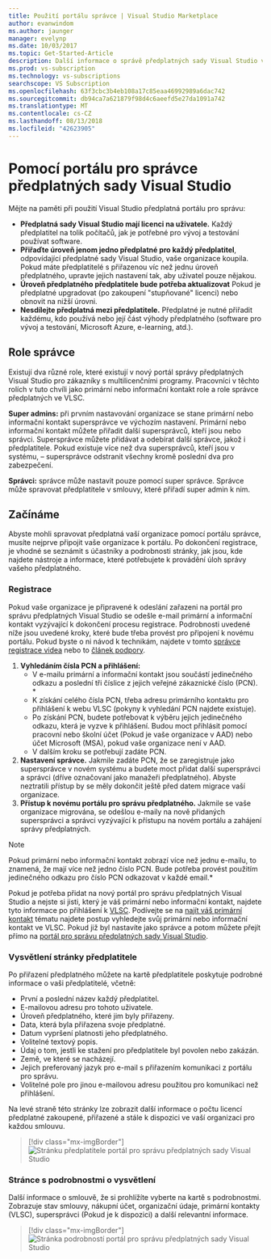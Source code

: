 ```yaml
---
title: Použití portálu správce | Visual Studio Marketplace
author: evanwindom
ms.author: jaunger
manager: evelynp
ms.date: 10/03/2017
ms.topic: Get-Started-Article
description: Další informace o správě předplatných sady Visual Studio vaší organizace pomocí portálu pro správce.
ms.prod: vs-subscription
ms.technology: vs-subscriptions
searchscope: VS Subscription
ms.openlocfilehash: 63f3cbc3b4eb108a17c85eaa46992989a6dac742
ms.sourcegitcommit: db94ca7a621879f98d4c6aeefd5e27da1091a742
ms.translationtype: MT
ms.contentlocale: cs-CZ
ms.lasthandoff: 08/13/2018
ms.locfileid: "42623905"
---
```

#  <a name="using-the-visual-studio-subscriptions-administrator-portal"></a>Pomocí portálu pro správce předplatných sady Visual Studio

Mějte na paměti při použití Visual Studio předplatná portálu pro správu:
 
- **Předplatná sady Visual Studio mají licenci na uživatele.** Každý předplatitel na tolik počítačů, jak je potřebné pro vývoj a testování používat software. 
- **Přiřaďte úroveň jenom jedno předplatné pro každý předplatitel**, odpovídající předplatné sady Visual Studio, vaše organizace koupila. Pokud máte předplatitelé s přiřazenou víc než jednu úroveň předplatného, upravte jejich nastavení tak, aby uživatel pouze nějakou. 
- **Úroveň předplatného předplatitele bude potřeba aktualizovat** Pokud je předplatné upgradovat (po zakoupení "stupňované" licenci) nebo obnovit na nižší úrovni. 
- **Nesdílejte předplatná mezi předplatitele.** Předplatné je nutné přiřadit každému, kdo používá nebo její část výhody předplatného (software pro vývoj a testování, Microsoft Azure, e-learning, atd.). 

## <a name="administrator-roles"></a>Role správce

Existují dva různé role, které existují v nový portál správy předplatných Visual Studio pro zákazníky s multilicenčními programy. Pracovníci v těchto rolích v tuto chvíli jako primární nebo informační kontakt role a role správce předplatných ve VLSC. 

**Super admins:** při prvním nastavování organizace se stane primární nebo informační kontakt supersprávce ve výchozím nastavení. Primární nebo informační kontakt můžete přiřadit další supersprávců, kteří jsou nebo správci. Supersprávce můžete přidávat a odebírat další správce, jakož i předplatitele. Pokud existuje více než dva supersprávců, kteří jsou v systému, – supersprávce odstranit všechny kromě poslední dva pro zabezpečení. 

**Správci:** správce může nastavit pouze pomocí super správce. Správce může spravovat předplatitele v smlouvy, které přiřadí super admin k nim. 

## <a name="getting-started"></a>Začínáme

Abyste mohli spravovat předplatná vaší organizace pomocí portálu správce, musíte nejprve připojit vaše organizace k portálu.  Po dokončení registrace, je vhodné se seznámit s účastníky a podrobnosti stránky, jak jsou, kde najdete nástroje a informace, které potřebujete k provádění úloh správy vašeho předplatného.  

### <a name="onboarding"></a>Registrace

Pokud vaše organizace je připravené k odeslání zařazeni na portál pro správu předplatných Visual Studio se odešle e-mail primární a informační kontakt vyzývající k dokončení procesu registrace. Podrobnosti uvedené níže jsou uvedené kroky, které bude třeba provést pro připojení k novému portálu. Pokud byste o ni návod k technikám, najdete v tomto [správce registrace videa](https://channel9.msdn.com/Series/Visual-Studio-Subscriptions-Administration/Onboarding-your-organization-to-the-new-Visual-Studio-Subscription-Administration-Portal-and-setting) nebo to [článek podpory](https://support.microsoft.com/help/4013931/visual-studio-subscriptions-administrator-migration-process "Visual Studio předplatná správce procesu migrace").   
1.  **Vyhledáním čísla PCN a přihlášení:**
    - V e-mailu primární a informační kontakt jsou součástí jedinečného odkazu a poslední tři číslice z jejich veřejné zákaznické číslo (PCN). * 
    - K získání celého čísla PCN, třeba adresu primárního kontaktu pro přihlášení k webu VLSC (pokyny k vyhledání PCN najdete existuje). 
    - Po získání PCN, budete potřebovat k výběru jejich jedinečného odkazu, která je vyzve k přihlášení. Budou moct přihlásit pomocí pracovní nebo školní účet (Pokud je vaše organizace v AAD) nebo účet Microsoft (MSA), pokud vaše organizace není v AAD. 
    - V dalším kroku se potřebují zadáte PCN. 
2.  **Nastavení správce.** Jakmile zadáte PCN, že se zaregistruje jako supersprávce v novém systému a budete moct přidat další supersprávci a správci (dříve označovaní jako manažeři předplatného). Abyste neztratili přístup by se měly dokončit ještě před datem migrace vaší organizace. 
3.  **Přístup k novému portálu pro správu předplatného.**  Jakmile se vaše organizace migrována, se odešlou e-maily na nově přidaných supersprávci a správci vyzývající k přístupu na novém portálu a zahájení správy předplatných.  

> [!NOTE]
> Pokud primární nebo informační kontakt zobrazí více než jednu e-mailu, to znamená, že mají více než jedno číslo PCN. Bude potřeba provést použitím jedinečného odkazu pro číslo PCN odkazovat v každé email.*

Pokud je potřeba přidat na nový portál pro správu předplatných Visual Studio a nejste si jisti, který je váš primární nebo informační kontakt, najdete tyto informace po přihlášení k [VLSC](https://www.microsoft.com/Licensing/servicecenter/default.aspx). Podívejte se na [najít váš primární kontakt](find-primary-contact.md) tématu najdete postup vyhledejte svůj primární nebo informační kontakt ve VLSC.
Pokud již byl nastavíte jako správce a potom můžete přejít přímo na [portál pro správu předplatných sady Visual Studio](https://manage.visualstudio.com).

### <a name="understanding-the-subscribers-page"></a>Vysvětlení stránky předplatitele
Po přiřazení předplatného můžete na kartě předplatitele poskytuje podrobné informace o vaši předplatitelé, včetně:
- První a poslední název každý předplatitel.
- E-mailovou adresu pro tohoto uživatele.
- Úroveň předplatného, které jim byly přiřazeny.
- Data, která byla přiřazena svoje předplatné. 
- Datum vypršení platnosti jeho předplatného.
- Volitelné textový popis.
- Údaj o tom, jestli ke stažení pro předplatitele byl povolen nebo zakázán. 
- Země, ve které se nacházejí.
- Jejich preferovaný jazyk pro e-mail s přiřazením komunikaci z portálu pro správu.
- Volitelné pole pro jinou e-mailovou adresu použitou pro komunikaci než přihlášení. 

Na levé straně této stránky lze zobrazit další informace o počtu licencí předplatné zakoupené, přiřazené a stále k dispozici ve vaší organizaci pro každou smlouvu.
> [!div class="mx-imgBorder"]
> ![Stránku předplatitele portál pro správu předplatných sady Visual Studio](_img/using-admin-portal/subscribers-page.png)

### <a name="understanding-the-details-page"></a>Stránce s podrobnostmi o vysvětlení
Další informace o smlouvě, že si prohlížíte vyberte na kartě s podrobnostmi. Zobrazuje stav smlouvy, nákupní účet, organizační údaje, primární kontakty (VLSC), supersprávci (Pokud je k dispozici) a další relevantní informace.
> [!div class="mx-imgBorder"]
> ![Stránka podrobností portál pro správu předplatných sady Visual Studio](_img/using-admin-portal/details-page.png)

